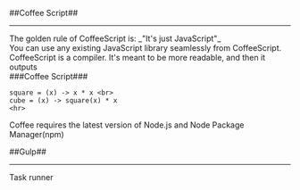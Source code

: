 ##Coffee Script##
<hr>
The golden rule of CoffeeScript is: _"It's just JavaScript"_
<br>
You can use any existing JavaScript library seamlessly from CoffeeScript.
<br>
CoffeeScript is a compiler. It's meant to be more readable, and then it outputs 
<br>
###Coffee Script###
<div class="mathcontainer">

	square = (x) -> x * x <br>
	cube = (x) -> square(x) * x
	<hr>
</div>




Coffee requires the latest version of Node.js and Node Package Manager(npm)


##Gulp##
<hr>
Task runner